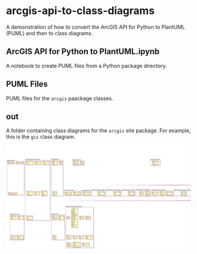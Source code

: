 # arcgis-api-to-class-diagrams
A demonstration of how to convert the ArcGIS API for Python to PlantUML (PUML) and then to class diagrams.

## ArcGIS API for Python to PlantUML.ipynb
A notebook to create PUML files from a Python package directory.

## PUML Files
PUML files for the ```arcgis``` paackage classes.

## out
A folder containing class diagrams for the ```arcgis``` site package. For example, this is the ```gis``` class diagram.
![](out/gis/gis.png)
